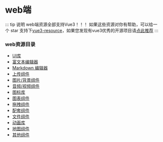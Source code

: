 # web端
::: tip 说明
 web端资源全部支持Vue3！！！
如果这些资源对你有帮助，可以给一个 star 支持下[vue3-resource](https://github.com/hu-snail/vue3-resource)，如果您发现有vue3优秀的开源项目请[点此推荐](https://github.com/hu-snail/vue3-resource/issues/new)
:::

### web资源目录
- [UI库](/platform/web/ui)
- [富文本编辑器](/platform/web/editor)
- [Markdown 编辑器](/platform/web/markdown)
- [上传组件](/platform/web/upload)
- [图片/背景组件](/platform/web/img&bg)
- [音频/视频组件](/platform/web/audio&video)
- [图标库](/platform/web/icons)
- [图表组件](/platform/web/charts)
- [拖拽组件](/platform/web/drag)
- [配套组件](/platform/web/include)
- [文件组件](/platform/web/files)
- [动画库](/platform/web/animate)
- [地图组件](/platform/web/map)
- [其他组件](/platform/web/others)